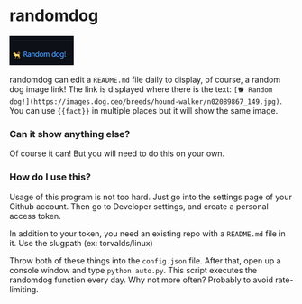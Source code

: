 # randomdog

![img](https://raw.githubusercontent.com/ajskateboarder/stuff/main/Screenshot%202021-07-23%20075316.png)

randomdog can edit a `README.md` file daily to display, of course, a random dog image link!
The link is displayed where there is the text: `[🐕 Random dog!](https://images.dog.ceo/breeds/hound-walker/n02089867_149.jpg)`. 
You can use `{{fact}}` in multiple places but it will show the same image.

### Can it show anything else?

Of course it can! But you will need to do this on your own.

### How do I use this?

Usage of this program is not too hard. Just go into the settings page of your Github account.
Then go to Developer settings, and create a personal access token.

In addition to your token, you need an existing repo with a `README.md` file in it.
Use the slugpath (ex: torvalds/linux)

Throw both of these things into the `config.json` file. After that, open up a console window and type `python auto.py`.
This script executes the randomdog function every day. Why not more often? Probably to avoid rate-limiting.
